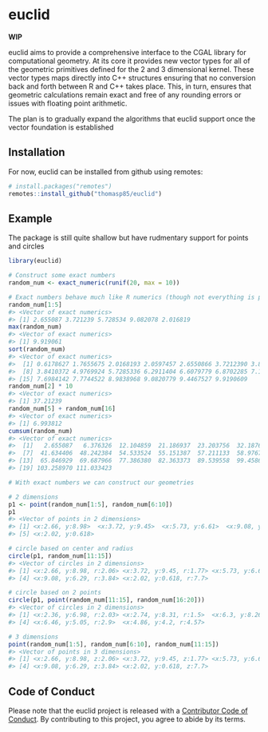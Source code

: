 
<!-- README.md is generated from README.Rmd. Please edit that file -->

# euclid

<!-- badges: start -->

<!-- badges: end -->

**WIP**

euclid aims to provide a comprehensive interface to the CGAL library for
computational geometry. At its core it provides new vector types for all
of the geometric primitives defined for the 2 and 3 dimensional kernel.
These vector types maps directly into C++ structures ensuring that no
conversion back and forth between R and C++ takes place. This, in turn,
ensures that geometric calculations remain exact and free of any
rounding errors or issues with floating point arithmetic.

The plan is to gradually expand the algorithms that euclid support once
the vector foundation is established

## Installation

For now, euclid can be installed from github using remotes:

``` r
# install.packages("remotes")
remotes::install_github("thomasp85/euclid")
```

## Example

The package is still quite shallow but have rudmentary support for
points and circles

``` r
library(euclid)

# Construct some exact numbers
random_num <- exact_numeric(runif(20, max = 10))

# Exact numbers behave much like R numerics (though not everything is possible)
random_num[1:5]
#> <Vector of exact numerics>
#> [1] 2.655087 3.721239 5.728534 9.082078 2.016819
max(random_num)
#> <Vector of exact numerics>
#> [1] 9.919061
sort(random_num)
#> <Vector of exact numerics>
#>  [1] 0.6178627 1.7655675 2.0168193 2.0597457 2.6550866 3.7212390 3.8003518
#>  [8] 3.8410372 4.9769924 5.7285336 6.2911404 6.6079779 6.8702285 7.1761851
#> [15] 7.6984142 7.7744522 8.9838968 9.0820779 9.4467527 9.9190609
random_num[2] * 10
#> <Vector of exact numerics>
#> [1] 37.21239
random_num[5] + random_num[16]
#> <Vector of exact numerics>
#> [1] 6.993812
cumsum(random_num)
#> <Vector of exact numerics>
#>  [1]   2.655087   6.376326  12.104859  21.186937  23.203756  32.187653
#>  [7]  41.634406  48.242384  54.533524  55.151387  57.211133  58.976700
#> [13]  65.846929  69.687966  77.386380  82.363373  89.539558  99.458619
#> [19] 103.258970 111.033423

# With exact numbers we can construct our geometries

# 2 dimensions
p1 <- point(random_num[1:5], random_num[6:10])
p1
#> <Vector of points in 2 dimensions>
#> [1] <x:2.66, y:8.98>  <x:3.72, y:9.45>  <x:5.73, y:6.61>  <x:9.08, y:6.29> 
#> [5] <x:2.02, y:0.618>

# circle based on center and radius
circle(p1, random_num[11:15])
#> <Vector of circles in 2 dimensions>
#> [1] <x:2.66, y:8.98, r:2.06> <x:3.72, y:9.45, r:1.77> <x:5.73, y:6.61, r:6.87>
#> [4] <x:9.08, y:6.29, r:3.84> <x:2.02, y:0.618, r:7.7>

# circle based on 2 points
circle(p1, point(random_num[11:15], random_num[16:20]))
#> <Vector of circles in 2 dimensions>
#> [1] <x:2.36, y:6.98, r:2.03> <x:2.74, y:8.31, r:1.5>  <x:6.3, y:8.26, r:1.75> 
#> [4] <x:6.46, y:5.05, r:2.9>  <x:4.86, y:4.2, r:4.57>

# 3 dimensions
point(random_num[1:5], random_num[6:10], random_num[11:15])
#> <Vector of points in 3 dimensions>
#> [1] <x:2.66, y:8.98, z:2.06> <x:3.72, y:9.45, z:1.77> <x:5.73, y:6.61, z:6.87>
#> [4] <x:9.08, y:6.29, z:3.84> <x:2.02, y:0.618, z:7.7>
```

## Code of Conduct

Please note that the euclid project is released with a [Contributor Code
of
Conduct](https://contributor-covenant.org/version/2/0/CODE_OF_CONDUCT.html).
By contributing to this project, you agree to abide by its terms.
